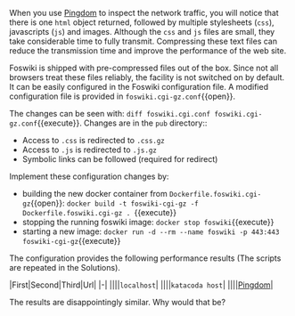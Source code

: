  When you use [Pingdom](https://tools.pingdom.com/#!/) to inspect the network traffic, you will notice that there is one `html` object returned, followed by multiple stylesheets (`css`), javascripts (`js`) and images. Although the `css` and `js` files are small, they take considerable time to fully transmit. Compressing these text files can reduce the transmission time and improve the performance of the web site.

 Foswiki is shipped with pre-compressed files out of the box. Since not all browsers treat these files reliably, the facility is not switched on by default. It can be easily configured in the Foswiki configuration file. A modified configuration file is provided in `foswiki.cgi-gz.conf`{{open}}.

 The changes can be seen with: `diff foswiki.cgi.conf foswiki.cgi-gz.conf`{{execute}}. Changes are in the `pub` directory::

* Access to `.css` is redirected to `.css.gz`
* Access to `.js` is redirected to `.js.gz`
* Symbolic links can be followed (required for redirect)

 Implement these configuration changes by:

* building the new docker container from `Dockerfile.foswiki.cgi-gz`{{open}}: `docker build -t foswiki-cgi-gz -f Dockerfile.foswiki.cgi-gz . `{{execute}}
* stopping the running foswiki image: `docker stop foswiki`{{execute}}
* starting a new image: `docker run -d --rm --name foswiki -p 443:443 foswiki-cgi-gz`{{execute}}

 The configuration provides the following performance results (The scripts are repeated in the Solutions).

|First|Second|Third|Url|
|-|
||||`localhost`|
||||`katacoda host`|
||||[Pingdom](https://tools.pingdom.com/#!/)|

 The results are disappointingly similar. Why would that be?

